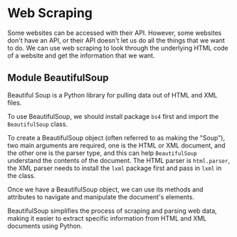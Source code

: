 # Web Scraping

Some websites can be accessed with their API. However, some websites don't have an API, or their API doesn't let us do all the things that we want to do. We can use web scraping to look through the underlying HTML code of a website and get the information that we want.

## Module BeautifulSoup

Beautiful Soup is a Python library for pulling data out of HTML and XML files.

To use BeautifulSoup, we should install package `bs4` first and import the `BeautifulSoup` class.

To create a BeautifulSoup object (often referred to as making the "Soup"), two main arguments are required, one is the HTML or XML document, and the other one is the parser type, and this can help `BeautifulSoup` understand the contents of the document. The HTML parser is `html.parser`, the XML parser needs to install the `lxml` package first and pass in `lxml` in the class. 

Once we have a BeautifulSoup object, we can use its methods and attributes to navigate and manipulate the document's elements.

BeautifulSoup simplifies the process of scraping and parsing web data, making it easier to extract specific information from HTML and XML documents using Python.



